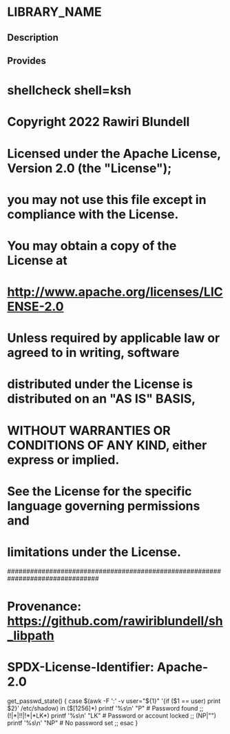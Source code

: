# LIBRARY_NAME

## Description

## Provides
# shellcheck shell=ksh

# Copyright 2022 Rawiri Blundell
#
# Licensed under the Apache License, Version 2.0 (the "License");
# you may not use this file except in compliance with the License.
# You may obtain a copy of the License at
#
#     http://www.apache.org/licenses/LICENSE-2.0
#
# Unless required by applicable law or agreed to in writing, software
# distributed under the License is distributed on an "AS IS" BASIS,
# WITHOUT WARRANTIES OR CONDITIONS OF ANY KIND, either express or implied.
# See the License for the specific language governing permissions and
# limitations under the License.
################################################################################
# Provenance: https://github.com/rawiriblundell/sh_libpath
# SPDX-License-Identifier: Apache-2.0

get_passwd_state() {
  case $(awk -F ':' -v user="${1}" '{if ($1 == user) print $2}' /etc/shadow) in
    (\$[1256]*)
      printf '%s\n' "P" # Password found
    ;;
    (\!|\*|\!\!|\!\*|\*LK\*)
      printf '%s\n' "LK" # Password or account locked
    ;;
    (NP|"")
      printf '%s\n' "NP" # No password set
    ;;
  esac
}
